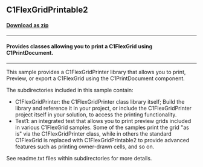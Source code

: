 ## C1FlexGridPrintable2
#### [Download as zip](https://grapecity.github.io/DownGit/#/home?url=https://github.com/GrapeCity/ComponentOne-WinForms-Samples/tree/master/NetFramework\PrintDocument\CS\C1FlexGridPrintable2)
____
#### Provides classes allowing you to print a C1FlexGrid using C1PrintDocument.
____
This sample provides a C1FlexGridPrinter library that allows you to print, Preview, or export a C1FlexGrid using the C1PrintDocument component. 

The subdirectories included in this sample contain: 

* C1FlexGridPrinter: the C1FlexGridPrinter class library itself; Build the library and reference it in your project, or include the C1FlexGridPrinter project itself in your solution, to access the printing functionality. 
* Test1: an integrated test that allows you to print preview grids included in various C1FlexGrid samples. Some of the samples print the grid "as is" via the C1FlexGridPrinter class, while in others the standard C1FlexGrid is replaced with C1FlexGridPrintable2 to provide advanced features such as printing owner-drawn cells, and so on. 

See readme.txt files within subdirectories for more details.
